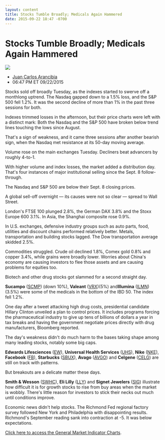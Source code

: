 ```yaml
---
layout: content
title: Stocks Tumble Broadly; Medicals Again Hammered
date: 2015-09-22 18:47 -0700
---
```



Stocks Tumble Broadly; Medicals Again Hammered
===============================================


![](https://www.investors.com/wp-content/uploads/ibd-migrated-images/MPv_150923_635785323169401040.png)

* [Juan Carlos Arancibia](https://www.investors.com/author/juan-carlos-arancibia/ "Posts by Juan Carlos Arancibia")
* 06:47 PM ET 09/22/2015





Stocks sold off broadly Tuesday, as the indexes started to swerve off a monthlong uptrend. The Nasdaq gapped down to a 1.5% loss, and the S&P 500 fell 1.2%. It was the second decline of more than 1% in the past three sessions for both.


Indexes trimmed losses in the afternoon, but their price charts were left with a distinct mark: Both the Nasdaq and the S&P 500 have broken below trend lines touching the lows since August.


That's a sign of weakness, and it came three sessions after another bearish sign, when the Nasdaq met resistance at its 50-day moving average.


Volume rose on the main exchanges Tuesday. Decliners beat advancers by roughly 4-to-1.


With higher volume and index losses, the market added a distribution day. That's four instances of major institutional selling since the Sept. 8 follow-through.


The Nasdaq and S&P 500 are below their Sept. 8 closing prices.


A global sell-off overnight — its causes were not so clear — spread to Wall Street.


London's FTSE 100 plunged 2.8%, the German DAX 3.8% and the Stoxx Europe 600 3.1%. In Asia, the Shanghai composite rose 0.9%.


In U.S. exchanges, defensive industry groups such as auto parts, food, utilities and discount chains performed relatively better. Metals, transportation and building stocks lagged. The Dow transportation average skidded 2.5%.


Commodities struggled. Crude oil declined 1.8%, Comex gold 0.8% and copper 3.4%, while grains were broadly lower. Worries about China's economy are causing investors to flee those assets and are causing problems for equities too.


Biotech and other drug stocks got slammed for a second straight day.


**Sucampo** ([SCMP](https://research.investors.com/quote.aspx?symbol=SCMP)) (down 10%), **Valeant** ([VRX](https://research.investors.com/quote.aspx?symbol=VRX))(5%) and**Illumina** ([ILMN](https://research.investors.com/quote.aspx?symbol=ILMN))(3.5%) were some of the medicals in the bottom of the IBD 50. The index fell 1.2%.


One day after a tweet attacking high drug costs, presidential candidate Hillary Clinton unveiled a plan to control prices. It includes programs forcing the pharmaceutical industry to give up tens of billions of dollars a year in tax breaks and having the government negotiate prices directly with drug manufacturers, Bloomberg reported.


The day's weakness didn't do much harm to the bases taking shape among many leading stocks, notably some big caps.


**Edwards Lifesciences** ([EW](https://research.investors.com/quote.aspx?symbol=EW)), **Universal Health Services** ([UHS](https://research.investors.com/quote.aspx?symbol=UHS)), **Nike** ([NKE](https://research.investors.com/quote.aspx?symbol=NKE)), **Facebook** ([FB](https://research.investors.com/quote.aspx?symbol=FB)), **Starbucks** ([SBUX](https://research.investors.com/quote.aspx?symbol=SBUX)), **Avago** ([AVGO](https://research.investors.com/quote.aspx?symbol=AVGO)) and **Celgene** ([CELG](https://research.investors.com/quote.aspx?symbol=CELG)) are still on track with patterns.


But breakouts are a delicate matter these days.


**Smith & Wesson** ([SWHC](https://research.investors.com/quote.aspx?symbol=SWHC)), **Eli Lilly** ([LLY](https://research.investors.com/quote.aspx?symbol=LLY)) and **Signet Jewelers** ([SIG](https://research.investors.com/quote.aspx?symbol=SIG)) illustrate how difficult it is for growth stocks to rise from buy areas when the market is wobbly. There's little reason for investors to stick their necks out much until conditions improve.


Economic news didn't help stocks. The Richmond Fed regional factory survey followed New York and Philadelphia with disappointing results. Richmond's September reading sank into contraction at -5. It was below expectations.


[Click here to access the General Market Indicator Charts](https://www.investors.com/pdf/GMI_092315.pdf).




